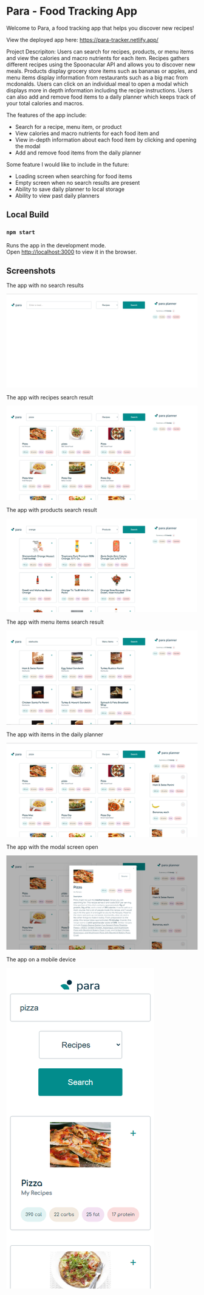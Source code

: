 # Para - Food Tracking App

Welcome to Para, a food tracking app that helps you discover new recipes!

View the deployed app here: https://para-tracker.netlify.app/

Project Descripiton: Users can search for recipes, products, or menu items and view the calories and macro nutrients for each item. Recipes gathers different recipes using the Spoonacular API and allows you to discover new meals. Products display grocery store items such as bananas or apples, and menu items display information from restaurants such as a big mac from mcdonalds. Users can click on an individual meal to open a modal which displays more in depth information including the recipe instructions. Users can also add and remove food items to a daily planner which keeps track of your total calories and macros.

The features of the app include:
- Search for a recipe, menu item, or product
- View calories and macro nutrients for each food item and
- View in-depth information about each food item by clicking and opening the modal
- Add and remove food items from the daily planner

Some feature I would like to include in the future:
- Loading screen when searching for food items
- Empty screen when no search results are present
- Ability to save daily planner to local storage
- Ability to view past daily planners

## Local Build
### `npm start`

Runs the app in the development mode.\
Open [http://localhost:3000](http://localhost:3000) to view it in the browser.

## Screenshots

The app with no search results

![1](public/screenshot1.png)

The app with recipes search result

![2](public/screenshot2.png)

The app with products search result

![3](public/screenshot3.png)

The app with menu items search result

![4](public/screenshot4.png)

The app with items in the daily planner

![5](public/screenshot5.png)

The app with the modal screen open

![6](public/screenshot6.png)

The app on a mobile device

![7](public/screenshot7.png)